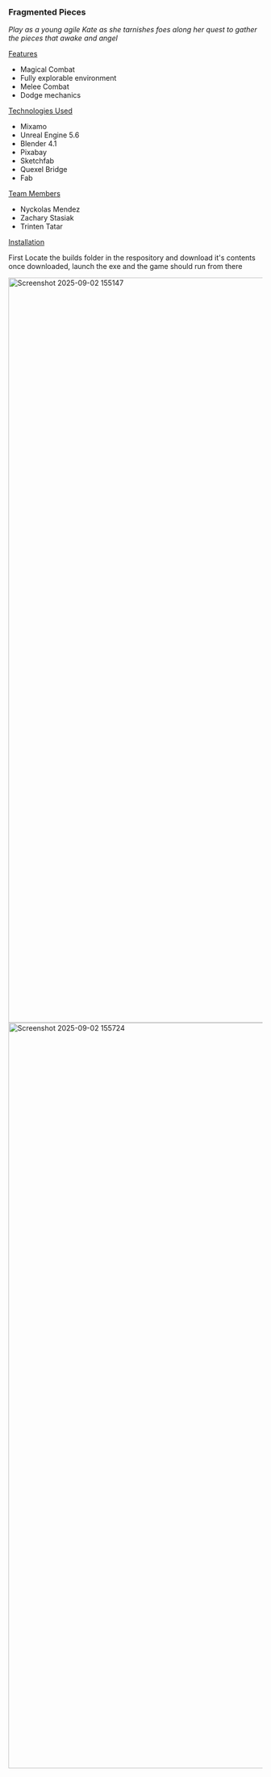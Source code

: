 ### Fragmented Pieces 
*Play as a young agile Kate as she tarnishes foes along her quest to gather the pieces that awake and angel*

<ins> Features </ins>
- Magical Combat
- Fully explorable environment
- Melee Combat
- Dodge mechanics

<ins> Technologies Used <ins>
- Mixamo
- Unreal Engine 5.6
- Blender 4.1
- Pixabay
- Sketchfab
- Quexel Bridge
- Fab

<ins> Team Members </ins>
- Nyckolas Mendez
- Zachary Stasiak
- Trinten Tatar

<ins> Installation </ins>

First Locate the builds folder in the respository and download it's contents 
once downloaded, launch the exe and the game should run from there 


  
<img width="2559" height="1476" alt="Screenshot 2025-09-02 155147" src="https://github.com/user-attachments/assets/e7171420-0f60-4be9-ac9f-975789845bd5" />

<img width="2557" height="1477" alt="Screenshot 2025-09-02 155724" src="https://github.com/user-attachments/assets/d94682dd-3c32-427c-a8ab-a0bb1aed3d3d" />

